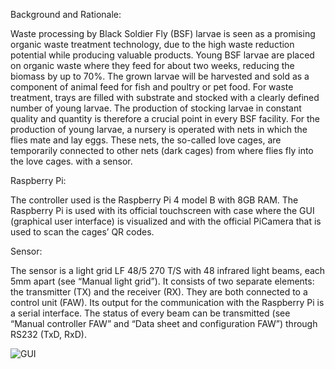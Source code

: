 <l>Background and Rationale:</l>
<p>Waste processing by Black Soldier Fly (BSF) larvae is seen as a promising organic waste treatment
technology, due to the high waste reduction potential while producing valuable products. Young BSF
larvae are placed on organic waste where they feed for about two weeks, reducing the biomass by up
to 70%. The grown larvae will be harvested and sold as a component of animal feed for fish and poultry
or pet food. For waste treatment, trays are filled with substrate and stocked with a clearly defined number of
young larvae. The production of stocking larvae in constant quality and quantity is therefore a crucial
point in every BSF facility. For the production of young larvae, a nursery is operated with nets in which
the flies mate and lay eggs. These nets, the so-called love cages, are temporarily connected to other
nets (dark cages) from where flies fly into the love cages.
with a sensor.</p>
<l>Raspberry Pi:</l>
<p>The controller used is the Raspberry Pi 4 
model B with 8GB RAM. The Raspberry Pi is
used with its official touchscreen with case
where the GUI (graphical user interface) is
visualized and with the official PiCamera
that is used to scan the cages’ QR codes.</p>
<l>Sensor:</l>
<p>The sensor is a light grid LF 48/5 270 T/S with 48 infrared light beams, each 5mm apart (see “Manual 
light grid”). It consists of two separate elements: the transmitter (TX) and the receiver (RX). They are
both connected to a control unit (FAW). Its output for the communication with the Raspberry Pi is a
serial interface. The status of every beam can be transmitted (see “Manual controller FAW” and “Data
sheet and configuration FAW”) through RS232 (TxD, RxD). </p>

![GUI](https://user-images.githubusercontent.com/81442784/213761322-25e6a6d7-bf56-46ee-9c02-29aa5546188e.gif)
